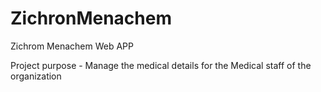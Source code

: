 # ZichronMenachem

Zichrom Menachem Web APP 

Project purpose - 
Manage the medical details for the Medical staff of the organization 


